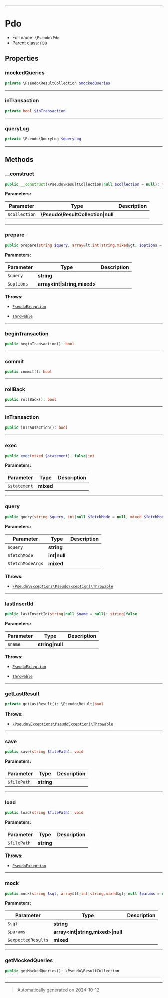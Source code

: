 ***

# Pdo





* Full name: `\Pseudo\Pdo`
* Parent class: [`PDO`](../PDO.md)



## Properties


### mockedQueries



```php
private \Pseudo\ResultCollection $mockedQueries
```






***

### inTransaction



```php
private bool $inTransaction
```






***

### queryLog



```php
private \Pseudo\QueryLog $queryLog
```






***

## Methods


### __construct



```php
public __construct(\Pseudo\ResultCollection|null $collection = null): mixed
```








**Parameters:**

| Parameter | Type | Description |
|-----------|------|-------------|
| `$collection` | **\Pseudo\ResultCollection&#124;null** |  |





***

### prepare



```php
public prepare(string $query, array&lt;int|string,mixed&gt; $options = []): \Pseudo\PdoStatement
```








**Parameters:**

| Parameter | Type | Description |
|-----------|------|-------------|
| `$query` | **string** |  |
| `$options` | **array<int&#124;string,mixed>** |  |




**Throws:**

- [`PseudoException`](./Exceptions/PseudoException.md)

- [`Throwable`](../Throwable.md)



***

### beginTransaction



```php
public beginTransaction(): bool
```












***

### commit



```php
public commit(): bool
```












***

### rollBack



```php
public rollBack(): bool
```












***

### inTransaction



```php
public inTransaction(): bool
```












***

### exec



```php
public exec(mixed $statement): false|int
```








**Parameters:**

| Parameter | Type | Description |
|-----------|------|-------------|
| `$statement` | **mixed** |  |





***

### query



```php
public query(string $query, int|null $fetchMode = null, mixed $fetchModeArgs): \Pseudo\PdoStatement
```








**Parameters:**

| Parameter | Type | Description |
|-----------|------|-------------|
| `$query` | **string** |  |
| `$fetchMode` | **int&#124;null** |  |
| `$fetchModeArgs` | **mixed** |  |




**Throws:**

- [`\Pseudo\Exceptions\PseudoException|\Throwable`](./Exceptions/PseudoException|/Throwable.md)



***

### lastInsertId



```php
public lastInsertId(string|null $name = null): string|false
```








**Parameters:**

| Parameter | Type | Description |
|-----------|------|-------------|
| `$name` | **string&#124;null** |  |




**Throws:**

- [`PseudoException`](./Exceptions/PseudoException.md)

- [`Throwable`](../Throwable.md)



***

### getLastResult



```php
private getLastResult(): \Pseudo\Result|bool
```











**Throws:**

- [`\Pseudo\Exceptions\PseudoException|\Throwable`](./Exceptions/PseudoException|/Throwable.md)



***

### save



```php
public save(string $filePath): void
```








**Parameters:**

| Parameter | Type | Description |
|-----------|------|-------------|
| `$filePath` | **string** |  |





***

### load



```php
public load(string $filePath): void
```








**Parameters:**

| Parameter | Type | Description |
|-----------|------|-------------|
| `$filePath` | **string** |  |




**Throws:**

- [`PseudoException`](./Exceptions/PseudoException.md)



***

### mock



```php
public mock(string $sql, array&lt;int|string,mixed&gt;|null $params = null, mixed $expectedResults = null): void
```








**Parameters:**

| Parameter | Type | Description |
|-----------|------|-------------|
| `$sql` | **string** |  |
| `$params` | **array<int&#124;string,mixed>&#124;null** |  |
| `$expectedResults` | **mixed** |  |





***

### getMockedQueries



```php
public getMockedQueries(): \Pseudo\ResultCollection
```












***


***
> Automatically generated on 2024-10-12
